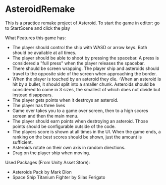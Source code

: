 # AsteroidRemake
 
This is a practice remake project of Asteroid.
To start the game in editor: go to StartScene and click the play

What Features this game has:
- The player should control the ship with WASD or arrow keys. Both should be available at all times. 
- The player should be able to shoot by pressing the spacebar. A press is considered a "full press" when the player releases the spacebar.
- There should be screen wrapping. The player ship and asteroids should travel to the opposite side of the screen when approaching the border.
- When the player is touched by an asteroid they die. 
-When an asteroid is hit by a bullet, it should split into a smaller chunk. Asteroids should be considered to come in 3 sizes, the smallest of which does not divide but instead disappears. 
- The player gets points when it destroys an asteroid.
- The player has three lives
- Game over takes you to a game over screen, then to a high scores screen and then the main menu.
- The player should earn points when destroying an asteroid. Those points should be configurable outside of the code. 
- The players score is shown at all times in the UI. When the game ends, a ranking on the best scores should be shown, just the amount is sufficient. 
- Asteroids rotate on their own axis in random directions.
- Drag on the player ship when moving. 

Used Packages (From Unity Asset Store):
- Asteroids Pack by Mark Dion
- Space Ship Titanium Fighter by Silas Ferigato


